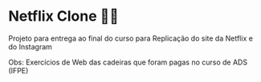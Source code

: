 # Netflix Clone :man_technologist:

Projeto para entrega ao final do curso para Replicação do site da Netflix e do Instagram

Obs: Exercícios de Web das cadeiras que foram pagas no curso de ADS (IFPE)